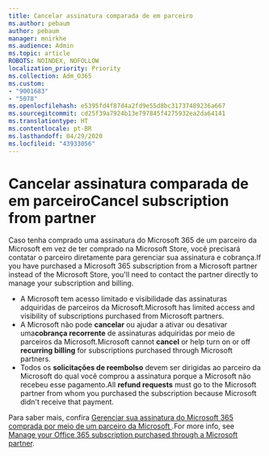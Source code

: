 ```yaml
---
title: Cancelar assinatura comparada de em parceiro
ms.author: pebaum
author: pebaum
manager: mnirkhe
ms.audience: Admin
ms.topic: article
ROBOTS: NOINDEX, NOFOLLOW
localization_priority: Priority
ms.collection: Adm_O365
ms.custom:
- "9001683"
- "5078"
ms.openlocfilehash: e5395fd4f87d4a2fd9e55d8bc31737489236a667
ms.sourcegitcommit: cd25f39a7924b13e797845f4275932ea2da64141
ms.translationtype: HT
ms.contentlocale: pt-BR
ms.lasthandoff: 04/29/2020
ms.locfileid: "43933056"
---
```

# <a name="cancel-subscription-from-partner"></a><span data-ttu-id="dac2e-102">Cancelar assinatura comparada de em parceiro</span><span class="sxs-lookup"><span data-stu-id="dac2e-102">Cancel subscription from partner</span></span>

<span data-ttu-id="dac2e-103">Caso tenha comprado uma assinatura do Microsoft 365 de um parceiro da Microsoft em vez de ter comprado na Microsoft Store, você precisará contatar o parceiro diretamente para gerenciar sua assinatura e cobrança.</span><span class="sxs-lookup"><span data-stu-id="dac2e-103">If you have purchased a Microsoft 365 subscription from a Microsoft partner instead of the Microsoft Store, you'll need to contact the partner directly to manage your subscription and billing.</span></span>

- <span data-ttu-id="dac2e-104">A Microsoft tem acesso limitado e visibilidade das assinaturas adquiridas de parceiros da Microsoft.</span><span class="sxs-lookup"><span data-stu-id="dac2e-104">Microsoft has limited access and visibility of subscriptions purchased from Microsoft partners.</span></span> 
- <span data-ttu-id="dac2e-105">A Microsoft não pode **cancelar** ou ajudar a ativar ou desativar uma**cobrança recorrente** de assinaturas adquiridas por meio de parceiros da Microsoft.</span><span class="sxs-lookup"><span data-stu-id="dac2e-105">Microsoft cannot **cancel** or help turn on or off **recurring billing** for subscriptions purchased through Microsoft partners.</span></span> 
- <span data-ttu-id="dac2e-106">Todos os **solicitações de reembolso** devem ser dirigidas ao parceiro da Microsoft do qual você comprou a assinatura porque a Microsoft não recebeu esse pagamento.</span><span class="sxs-lookup"><span data-stu-id="dac2e-106">All **refund requests** must go to the Microsoft partner from whom you purchased the subscription because Microsoft didn't receive that payment.</span></span> 

<span data-ttu-id="dac2e-107">Para saber mais, confira [Gerenciar sua assinatura do Microsoft 365 comprada por meio de um parceiro da Microsoft ](https://support.microsoft.com/help/4230739/microsoft-account-manage-office-365-subscription-from-third-party).</span><span class="sxs-lookup"><span data-stu-id="dac2e-107">For more info, see [Manage your Office 365 subscription purchased through a Microsoft partner](https://support.microsoft.com/help/4230739/microsoft-account-manage-office-365-subscription-from-third-party).</span></span> 
